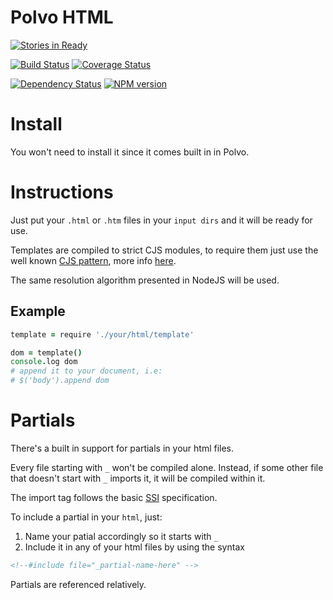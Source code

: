 # Polvo HTML

[![Stories in Ready](https://badge.waffle.io/polvo/polvo-html.png)](https://waffle.io/polvo/polvo-html)

[![Build Status](https://secure.travis-ci.org/polvo/polvo-html.png)](http://travis-ci.org/polvo/polvo-html) [![Coverage Status](https://coveralls.io/repos/polvo/polvo-html/badge.png)](https://coveralls.io/r/polvo/polvo-html)

[![Dependency Status](https://gemnasium.com/polvo/polvo-html.png)](https://gemnasium.com/polvo/polvo-html) [![NPM version](https://badge.fury.io/js/polvo-html.png)](http://badge.fury.io/js/polvo-html)

# Install

You won't need to install it since it comes built in in Polvo.

# Instructions

Just put your `.html` or `.htm` files in your `input dirs` and it will be
ready for use.

Templates are compiled to strict  CJS modules, to require them just use the well
known [CJS pattern](http://nodejs.org/api/modules.html), more
info [here](http://wiki.commonjs.org/wiki/Modules/1.1).

The same resolution algorithm presented in NodeJS will be used.

## Example

````coffeescript
template = require './your/html/template'

dom = template()
console.log dom
# append it to your document, i.e:
# $('body').append dom
````

# Partials

There's a built in support for partials in your html files.

Every file starting with `_` won't be compiled alone. Instead, if some other
file that doesn't start with `_` imports it, it will be compiled within it.

The import tag follows the basic [SSI](http://en.wikipedia.org/wiki/Server_Side_Includes)
specification.


To include a partial in your `html`, just:

 1. Name your patial accordingly so it starts with `_`
 1. Include it in any of your html files by using the syntax

 ````html
 <!--#include file="_partial-name-here" -->
 ````

 Partials are referenced relatively.